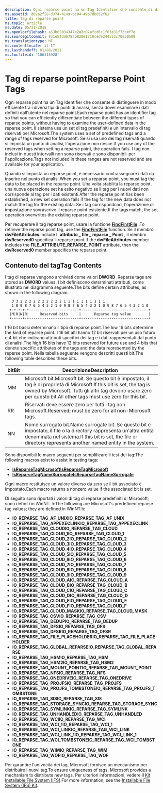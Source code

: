 ```yaml
---
description: Ogni reparse point ha un Tag Identifier che consente di distinguere in modo efficiente tra i diversi tipi di punti di analisi, senza dover esaminare i dati definiti dall'utente nel reparse point.
ms.assetid: d02a2f50-d374-4149-bc04-49b7db052f62
title: Tag di reparse point
ms.topic: article
ms.date: 05/31/2018
ms.openlocfilehash: a53b65034347e2a2c07afcd6c1f03e31f73cef7e
ms.sourcegitcommit: 831e8f3db78ab820e1710cede244553c70e50500
ms.translationtype: MT
ms.contentlocale: it-IT
ms.lasthandoff: 01/08/2021
ms.locfileid: "106315928"
---
```

# <a name="reparse-point-tags"></a><span data-ttu-id="e9d22-103">Tag di reparse point</span><span class="sxs-lookup"><span data-stu-id="e9d22-103">Reparse Point Tags</span></span>

<span data-ttu-id="e9d22-104">Ogni reparse point ha un Tag Identifier che consente di distinguere in modo efficiente tra i diversi tipi di punti di analisi, senza dover esaminare i dati definiti dall'utente nel reparse point.</span><span class="sxs-lookup"><span data-stu-id="e9d22-104">Each reparse point has an identifier tag so that you can efficiently differentiate between the different types of reparse points, without having to examine the user-defined data in the reparse point.</span></span> <span data-ttu-id="e9d22-105">Il sistema usa un set di tag predefiniti e un intervallo di tag riservati per Microsoft.</span><span class="sxs-lookup"><span data-stu-id="e9d22-105">The system uses a set of predefined tags and a range of tags reserved for Microsoft.</span></span> <span data-ttu-id="e9d22-106">Se si usa uno dei tag riservati quando si imposta un punto di analisi, l'operazione non riesce.</span><span class="sxs-lookup"><span data-stu-id="e9d22-106">If you use any of the reserved tags when setting a reparse point, the operation fails.</span></span> <span data-ttu-id="e9d22-107">I tag non inclusi in questi intervalli non sono riservati e sono disponibili per l'applicazione.</span><span class="sxs-lookup"><span data-stu-id="e9d22-107">Tags not included in these ranges are not reserved and are available for your application.</span></span>

<span data-ttu-id="e9d22-108">Quando si imposta un reparse point, è necessario contrassegnare i dati da inserire nel punto di analisi.</span><span class="sxs-lookup"><span data-stu-id="e9d22-108">When you set a reparse point, you must tag the data to be placed in the reparse point.</span></span> <span data-ttu-id="e9d22-109">Una volta stabilita la reparse point, una nuova operazione set ha esito negativo se il tag per i nuovi dati non corrisponde al tag per i dati esistenti.</span><span class="sxs-lookup"><span data-stu-id="e9d22-109">After the reparse point has been established, a new set operation fails if the tag for the new data does not match the tag for the existing data.</span></span> <span data-ttu-id="e9d22-110">Se i tag corrispondono, l'operazione di impostazione sovrascrive il reparse point esistente.</span><span class="sxs-lookup"><span data-stu-id="e9d22-110">If the tags match, the set operation overwrites the existing reparse point.</span></span>

<span data-ttu-id="e9d22-111">Per recuperare il tag reparse point, usare la funzione [**FindFirstFile**](/windows/desktop/api/FileAPI/nf-fileapi-findfirstfilea) .</span><span class="sxs-lookup"><span data-stu-id="e9d22-111">To retrieve the reparse point tag, use the [**FindFirstFile**](/windows/desktop/api/FileAPI/nf-fileapi-findfirstfilea) function.</span></span> <span data-ttu-id="e9d22-112">Se il membro **dwFileAttributes** include l' **attributo \_ file \_ reparse \_ Point** , il membro **dwReserved0** specifica il reparse point.</span><span class="sxs-lookup"><span data-stu-id="e9d22-112">If the **dwFileAttributes** member includes the **FILE\_ATTRIBUTE\_REPARSE\_POINT** attribute, then the **dwReserved0** member specifies the reparse point.</span></span>

## <a name="tag-contents"></a><span data-ttu-id="e9d22-113">Contenuto del tag</span><span class="sxs-lookup"><span data-stu-id="e9d22-113">Tag Contents</span></span>

<span data-ttu-id="e9d22-114">I tag di reparse vengono archiviati come valori **DWORD** .</span><span class="sxs-lookup"><span data-stu-id="e9d22-114">Reparse tags are stored as **DWORD** values.</span></span> <span data-ttu-id="e9d22-115">I bit definiscono determinati attributi, come illustrato nel diagramma seguente.</span><span class="sxs-lookup"><span data-stu-id="e9d22-115">The bits define certain attributes, as shown in the following diagram.</span></span>

``` syntax
   3 3 2 2 2 2 2 2 2 2 2 2 1 1 1 1 1 1 1 1 1 1
   1 0 9 8 7 6 5 4 3 2 1 0 9 8 7 6 5 4 3 2 1 0 9 8 7 6 5 4 3 2 1 0
  +-+-+-+-+-----------------------+-------------------------------+
  |M|R|N|R|     Reserved bits     |      Reparse tag value        |
  +-+-+-+-+-----------------------+-------------------------------+
```

<span data-ttu-id="e9d22-116">I 16 bit bassi determinano il tipo di reparse point.</span><span class="sxs-lookup"><span data-stu-id="e9d22-116">The low 16 bits determine the kind of reparse point.</span></span> <span data-ttu-id="e9d22-117">I 16 bit alti hanno 12 bit riservati per un uso futuro e 4 bit che indicano attributi specifici dei tag e i dati rappresentati dal punto di analisi.</span><span class="sxs-lookup"><span data-stu-id="e9d22-117">The high 16 bits have 12 bits reserved for future use and 4 bits that denote specific attributes of the tags and the data represented by the reparse point.</span></span> <span data-ttu-id="e9d22-118">Nella tabella seguente vengono descritti questi bit.</span><span class="sxs-lookup"><span data-stu-id="e9d22-118">The following table describes these bits.</span></span>



| <span data-ttu-id="e9d22-119">bit</span><span class="sxs-lookup"><span data-stu-id="e9d22-119">Bit</span></span> | <span data-ttu-id="e9d22-120">Descrizione</span><span class="sxs-lookup"><span data-stu-id="e9d22-120">Description</span></span>                                                                                                  |
|-----|--------------------------------------------------------------------------------------------------------------|
| <span data-ttu-id="e9d22-121">M</span><span class="sxs-lookup"><span data-stu-id="e9d22-121">M</span></span>   | <span data-ttu-id="e9d22-122">Microsoft bit.</span><span class="sxs-lookup"><span data-stu-id="e9d22-122">Microsoft bit.</span></span> <span data-ttu-id="e9d22-123">Se questo bit è impostato, il tag è di proprietà di Microsoft.</span><span class="sxs-lookup"><span data-stu-id="e9d22-123">If this bit is set, the tag is owned by Microsoft.</span></span> <span data-ttu-id="e9d22-124">Tutti gli altri tag devono usare zero per questo bit.</span><span class="sxs-lookup"><span data-stu-id="e9d22-124">All other tags must use zero for this bit.</span></span> |
| <span data-ttu-id="e9d22-125">R</span><span class="sxs-lookup"><span data-stu-id="e9d22-125">R</span></span>   | <span data-ttu-id="e9d22-126">Riservati deve essere zero per tutti i tag non Microsoft.</span><span class="sxs-lookup"><span data-stu-id="e9d22-126">Reserved; must be zero for all non-Microsoft tags.</span></span>                                                           |
| <span data-ttu-id="e9d22-127">N</span><span class="sxs-lookup"><span data-stu-id="e9d22-127">N</span></span>   | <span data-ttu-id="e9d22-128">Nome surrogato bit.</span><span class="sxs-lookup"><span data-stu-id="e9d22-128">Name surrogate bit.</span></span> <span data-ttu-id="e9d22-129">Se questo bit è impostato, il file o la directory rappresenta un'altra entità denominata nel sistema.</span><span class="sxs-lookup"><span data-stu-id="e9d22-129">If this bit is set, the file or directory represents another named entity in the system.</span></span> |



 

<span data-ttu-id="e9d22-130">Sono disponibili le macro seguenti per semplificare il test dei tag:</span><span class="sxs-lookup"><span data-stu-id="e9d22-130">The following macros exist to assist in testing tags:</span></span>

-   [<span data-ttu-id="e9d22-131">**IsReparseTagMicrosoft**</span><span class="sxs-lookup"><span data-stu-id="e9d22-131">**IsReparseTagMicrosoft**</span></span>](/windows/desktop/api/Winnt/nf-winnt-isreparsetagmicrosoft)
-   [<span data-ttu-id="e9d22-132">**IsReparseTagNameSurrogate**</span><span class="sxs-lookup"><span data-stu-id="e9d22-132">**IsReparseTagNameSurrogate**</span></span>](/windows/desktop/api/Winnt/nf-winnt-isreparsetagnamesurrogate)

<span data-ttu-id="e9d22-133">Ogni macro restituisce un valore diverso da zero se il bit associato è impostato.</span><span class="sxs-lookup"><span data-stu-id="e9d22-133">Each macro returns a nonzero value if the associated bit is set.</span></span>

<span data-ttu-id="e9d22-134">Di seguito sono riportati i valori di tag di reparse predefiniti di Microsoft; sono definiti in WinNT. h:</span><span class="sxs-lookup"><span data-stu-id="e9d22-134">The following are Microsoft's predefined reparse tag values; they are defined in WinNT.h:</span></span>

-   <span data-ttu-id="e9d22-135">**IO_REPARSE_TAG_AF_UNIX**</span><span class="sxs-lookup"><span data-stu-id="e9d22-135">**IO_REPARSE_TAG_AF_UNIX**</span></span>
-   <span data-ttu-id="e9d22-136">**IO_REPARSE_TAG_APPEXECLINK**</span><span class="sxs-lookup"><span data-stu-id="e9d22-136">**IO_REPARSE_TAG_APPEXECLINK**</span></span>
-   <span data-ttu-id="e9d22-137">**IO_REPARSE_TAG_CLOUD**</span><span class="sxs-lookup"><span data-stu-id="e9d22-137">**IO_REPARSE_TAG_CLOUD**</span></span>
-   <span data-ttu-id="e9d22-138">**IO_REPARSE_TAG_CLOUD_1**</span><span class="sxs-lookup"><span data-stu-id="e9d22-138">**IO_REPARSE_TAG_CLOUD_1**</span></span>
-   <span data-ttu-id="e9d22-139">**IO_REPARSE_TAG_CLOUD_2**</span><span class="sxs-lookup"><span data-stu-id="e9d22-139">**IO_REPARSE_TAG_CLOUD_2**</span></span>
-   <span data-ttu-id="e9d22-140">**IO_REPARSE_TAG_CLOUD_3**</span><span class="sxs-lookup"><span data-stu-id="e9d22-140">**IO_REPARSE_TAG_CLOUD_3**</span></span>
-   <span data-ttu-id="e9d22-141">**IO_REPARSE_TAG_CLOUD_4**</span><span class="sxs-lookup"><span data-stu-id="e9d22-141">**IO_REPARSE_TAG_CLOUD_4**</span></span>
-   <span data-ttu-id="e9d22-142">**IO_REPARSE_TAG_CLOUD_5**</span><span class="sxs-lookup"><span data-stu-id="e9d22-142">**IO_REPARSE_TAG_CLOUD_5**</span></span>
-   <span data-ttu-id="e9d22-143">**IO_REPARSE_TAG_CLOUD_6**</span><span class="sxs-lookup"><span data-stu-id="e9d22-143">**IO_REPARSE_TAG_CLOUD_6**</span></span>
-   <span data-ttu-id="e9d22-144">**IO_REPARSE_TAG_CLOUD_7**</span><span class="sxs-lookup"><span data-stu-id="e9d22-144">**IO_REPARSE_TAG_CLOUD_7**</span></span>
-   <span data-ttu-id="e9d22-145">**IO_REPARSE_TAG_CLOUD_8**</span><span class="sxs-lookup"><span data-stu-id="e9d22-145">**IO_REPARSE_TAG_CLOUD_8**</span></span>
-   <span data-ttu-id="e9d22-146">**IO_REPARSE_TAG_CLOUD_9**</span><span class="sxs-lookup"><span data-stu-id="e9d22-146">**IO_REPARSE_TAG_CLOUD_9**</span></span>
-   <span data-ttu-id="e9d22-147">**IO_REPARSE_TAG_CLOUD_A**</span><span class="sxs-lookup"><span data-stu-id="e9d22-147">**IO_REPARSE_TAG_CLOUD_A**</span></span>
-   <span data-ttu-id="e9d22-148">**IO_REPARSE_TAG_CLOUD_B**</span><span class="sxs-lookup"><span data-stu-id="e9d22-148">**IO_REPARSE_TAG_CLOUD_B**</span></span>
-   <span data-ttu-id="e9d22-149">**IO_REPARSE_TAG_CLOUD_C**</span><span class="sxs-lookup"><span data-stu-id="e9d22-149">**IO_REPARSE_TAG_CLOUD_C**</span></span>
-   <span data-ttu-id="e9d22-150">**IO_REPARSE_TAG_CLOUD_D**</span><span class="sxs-lookup"><span data-stu-id="e9d22-150">**IO_REPARSE_TAG_CLOUD_D**</span></span>
-   <span data-ttu-id="e9d22-151">**IO_REPARSE_TAG_CLOUD_E**</span><span class="sxs-lookup"><span data-stu-id="e9d22-151">**IO_REPARSE_TAG_CLOUD_E**</span></span>
-   <span data-ttu-id="e9d22-152">**IO_REPARSE_TAG_CLOUD_F**</span><span class="sxs-lookup"><span data-stu-id="e9d22-152">**IO_REPARSE_TAG_CLOUD_F**</span></span>
-   <span data-ttu-id="e9d22-153">**IO_REPARSE_TAG_CLOUD_MASK**</span><span class="sxs-lookup"><span data-stu-id="e9d22-153">**IO_REPARSE_TAG_CLOUD_MASK**</span></span>
-   <span data-ttu-id="e9d22-154">**IO_REPARSE_TAG_CSV**</span><span class="sxs-lookup"><span data-stu-id="e9d22-154">**IO_REPARSE_TAG_CSV**</span></span>
-   <span data-ttu-id="e9d22-155">**IO_REPARSE_TAG_DEDUP**</span><span class="sxs-lookup"><span data-stu-id="e9d22-155">**IO_REPARSE_TAG_DEDUP**</span></span>
-   <span data-ttu-id="e9d22-156">**IO_REPARSE_TAG_DFS**</span><span class="sxs-lookup"><span data-stu-id="e9d22-156">**IO_REPARSE_TAG_DFS**</span></span>
-   <span data-ttu-id="e9d22-157">**IO_REPARSE_TAG_DFSR**</span><span class="sxs-lookup"><span data-stu-id="e9d22-157">**IO_REPARSE_TAG_DFSR**</span></span>
-   <span data-ttu-id="e9d22-158">**IO_REPARSE_TAG_FILE_PLACEHOLDER**</span><span class="sxs-lookup"><span data-stu-id="e9d22-158">**IO_REPARSE_TAG_FILE_PLACEHOLDER**</span></span>
-   <span data-ttu-id="e9d22-159">**IO_REPARSE_TAG_GLOBAL_REPARSE**</span><span class="sxs-lookup"><span data-stu-id="e9d22-159">**IO_REPARSE_TAG_GLOBAL_REPARSE**</span></span>
-   <span data-ttu-id="e9d22-160">**IO_REPARSE_TAG_HSM**</span><span class="sxs-lookup"><span data-stu-id="e9d22-160">**IO_REPARSE_TAG_HSM**</span></span>
-   <span data-ttu-id="e9d22-161">**IO_REPARSE_TAG_HSM2**</span><span class="sxs-lookup"><span data-stu-id="e9d22-161">**IO_REPARSE_TAG_HSM2**</span></span>
-   <span data-ttu-id="e9d22-162">**IO_REPARSE_TAG_MOUNT_POINT**</span><span class="sxs-lookup"><span data-stu-id="e9d22-162">**IO_REPARSE_TAG_MOUNT_POINT**</span></span>
-   <span data-ttu-id="e9d22-163">**IO_REPARSE_TAG_NFS**</span><span class="sxs-lookup"><span data-stu-id="e9d22-163">**IO_REPARSE_TAG_NFS**</span></span>
-   <span data-ttu-id="e9d22-164">**IO_REPARSE_TAG_ONEDRIVE**</span><span class="sxs-lookup"><span data-stu-id="e9d22-164">**IO_REPARSE_TAG_ONEDRIVE**</span></span>
-   <span data-ttu-id="e9d22-165">**IO_REPARSE_TAG_PROJFS**</span><span class="sxs-lookup"><span data-stu-id="e9d22-165">**IO_REPARSE_TAG_PROJFS**</span></span>
-   <span data-ttu-id="e9d22-166">**IO_REPARSE_TAG_PROJFS_TOMBSTONE**</span><span class="sxs-lookup"><span data-stu-id="e9d22-166">**IO_REPARSE_TAG_PROJFS_TOMBSTONE**</span></span>
-   <span data-ttu-id="e9d22-167">**IO_REPARSE_TAG_SIS**</span><span class="sxs-lookup"><span data-stu-id="e9d22-167">**IO_REPARSE_TAG_SIS**</span></span>
-   <span data-ttu-id="e9d22-168">**IO_REPARSE_TAG_STORAGE_SYNC**</span><span class="sxs-lookup"><span data-stu-id="e9d22-168">**IO_REPARSE_TAG_STORAGE_SYNC**</span></span>
-   <span data-ttu-id="e9d22-169">**IO_REPARSE_TAG_SYMLINK**</span><span class="sxs-lookup"><span data-stu-id="e9d22-169">**IO_REPARSE_TAG_SYMLINK**</span></span>
-   <span data-ttu-id="e9d22-170">**IO_REPARSE_TAG_UNHANDLED**</span><span class="sxs-lookup"><span data-stu-id="e9d22-170">**IO_REPARSE_TAG_UNHANDLED**</span></span>
-   <span data-ttu-id="e9d22-171">**IO_REPARSE_TAG_WCI**</span><span class="sxs-lookup"><span data-stu-id="e9d22-171">**IO_REPARSE_TAG_WCI**</span></span>
-   <span data-ttu-id="e9d22-172">**IO_REPARSE_TAG_WCI_1**</span><span class="sxs-lookup"><span data-stu-id="e9d22-172">**IO_REPARSE_TAG_WCI_1**</span></span>
-   <span data-ttu-id="e9d22-173">**IO_REPARSE_TAG_WCI_LINK**</span><span class="sxs-lookup"><span data-stu-id="e9d22-173">**IO_REPARSE_TAG_WCI_LINK**</span></span>
-   <span data-ttu-id="e9d22-174">**IO_REPARSE_TAG_WCI_LINK_1**</span><span class="sxs-lookup"><span data-stu-id="e9d22-174">**IO_REPARSE_TAG_WCI_LINK_1**</span></span>
-   <span data-ttu-id="e9d22-175">**IO_REPARSE_TAG_WCI_TOMBSTONE**</span><span class="sxs-lookup"><span data-stu-id="e9d22-175">**IO_REPARSE_TAG_WCI_TOMBSTONE**</span></span>
-   <span data-ttu-id="e9d22-176">**IO_REPARSE_TAG_WIM**</span><span class="sxs-lookup"><span data-stu-id="e9d22-176">**IO_REPARSE_TAG_WIM**</span></span>
-   <span data-ttu-id="e9d22-177">**IO_REPARSE_TAG_WOF**</span><span class="sxs-lookup"><span data-stu-id="e9d22-177">**IO_REPARSE_TAG_WOF**</span></span>

<span data-ttu-id="e9d22-178">Per garantire l'univocità dei tag, Microsoft fornisce un meccanismo per distribuire i nuovi tag.</span><span class="sxs-lookup"><span data-stu-id="e9d22-178">To ensure uniqueness of tags, Microsoft provides a mechanism to distribute new tags.</span></span> <span data-ttu-id="e9d22-179">Per ulteriori informazioni, vedere il [Kit Installable File System (IFS)](https://www.microsoft.com/whdc/devtools/ifskit/reparse.mspx).</span><span class="sxs-lookup"><span data-stu-id="e9d22-179">For more information, see the [Installable File System (IFS) Kit](https://www.microsoft.com/whdc/devtools/ifskit/reparse.mspx).</span></span>

 

 



